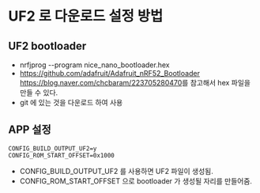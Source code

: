# UF2 로 다운로드 설정 방법

## UF2 bootloader

* nrfjprog --program nice_nano_bootloader.hex
* <https://github.com/adafruit/Adafruit_nRF52_Bootloader> <https://blog.naver.com/chcbaram/223705280470>를 참고해서 hex 파일을 만들 수 있다.
* git 에 있는 것을 다운로드 하여 사용

## APP 설정

```kconfig
CONFIG_BUILD_OUTPUT_UF2=y
CONFIG_ROM_START_OFFSET=0x1000
```

* CONFIG_BUILD_OUTPUT_UF2 를 사용하면 UF2 파일이 생성됨.
* CONFIG_ROM_START_OFFSET 으로 bootloader 가 생성될 자리를 만들어줌.
